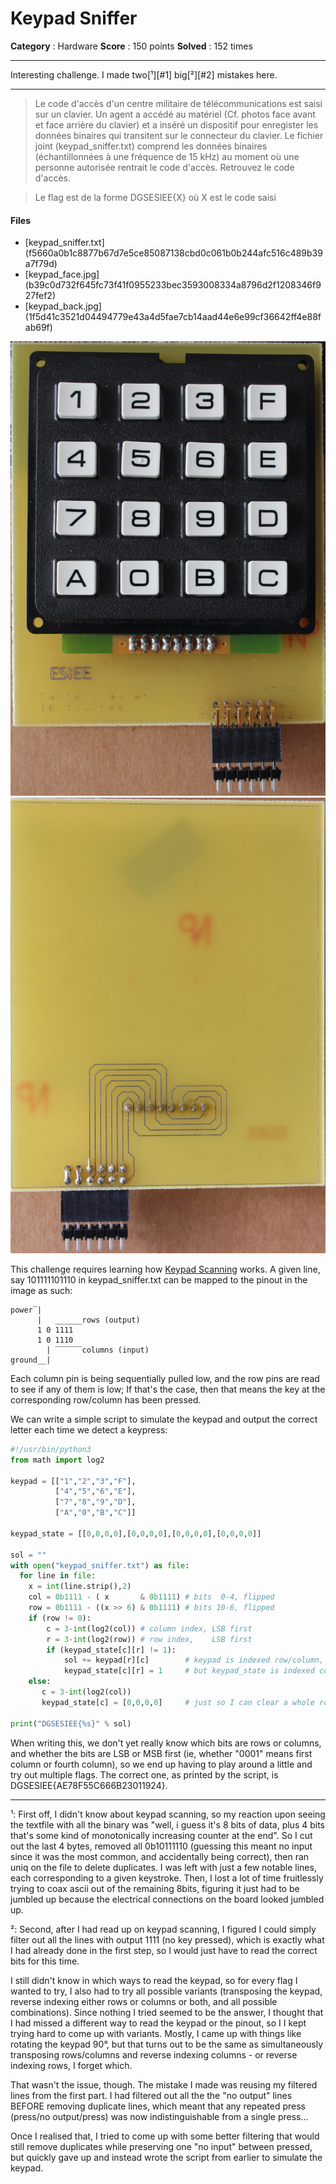 Keypad Sniffer
==============

**Category** : Hardware
**Score** : 150 points
**Solved** : 152 times

---

Interesting challenge. I made two[¹][#1] big[²][#2] mistakes here.

---

>Le code d'accès d'un centre militaire de télécommunications est saisi sur un clavier. Un agent a accédé au matériel (Cf. photos face avant et face arrière du clavier) et a inséré un dispositif pour enregister les données binaires qui transitent sur le connecteur du clavier. Le fichier joint (keypad_sniffer.txt) comprend les données binaires (échantillonnées à une fréquence de 15 kHz) au moment où une personne autorisée rentrait le code d'accès. Retrouvez le code d'accès.

>Le flag est de la forme DGSESIEE{X} où X est le code saisi

#### Files

 * [keypad_sniffer.txt]  (f5660a0b1c8877b67d7e5ce85087138cbd0c061b0b244afc516c489b39a7f79d)
 * [keypad_face.jpg] (b39c0d732f645fc73f41f0955233bec3593008334a8796d2f1208346f927fef2)
 * [keypad_back.jpg] (1f5d41c3521d04494779e43a4d5fae7cb14aad44e6e99cf36642ff4e88fab69f)

![](keypad_face.jpg)
![](keypad_back.jpg)

This challenge requires learning how [Keypad Scanning](https://arduinogetstarted.com/tutorials/arduino-keypad) works. A given line, say 101111101110 in keypad_sniffer.txt can be mapped to the pinout in the image as such:

```
power‾|
      |   ______rows (output)
      1 0 1111
      1 0 1110 
        | ‾‾‾‾‾‾columns (input)
ground__|
```

Each column pin is being sequentially pulled low, and the row pins are read to see if any of them is low; If that's the case, then that means the key at the corresponding row/column has been pressed.

We can write a simple script to simulate the keypad and output the correct letter each time we detect a keypress:

```python
#!/usr/bin/python3
from math import log2

keypad = [["1","2","3","F"],
          ["4","5","6","E"],
          ["7","8","9","D"],
          ["A","0","B","C"]]

keypad_state = [[0,0,0,0],[0,0,0,0],[0,0,0,0],[0,0,0,0]]

sol = ""
with open("keypad_sniffer.txt") as file:
  for line in file:
    x = int(line.strip(),2)
    col = 0b1111 - ( x       & 0b1111) # bits  0-4, flipped
    row = 0b1111 - ((x >> 6) & 0b1111) # bits 10-6, flipped
    if (row != 0):
        c = 3-int(log2(col)) # column index, LSB first
        r = 3-int(log2(row)) # row index,    LSB first
        if (keypad_state[c][r] != 1):
            sol += keypad[r][c]        # keypad is indexed row/column,
            keypad_state[c][r] = 1     # but keypad_state is indexed column/row,
    else:
       c = 3-int(log2(col)) 
       keypad_state[c] = [0,0,0,0]     # just so I can clear a whole row at once

print("DGSESIEE{%s}" % sol)
```

When writing this, we don't yet really know which bits are rows or columns, and whether the bits are LSB or MSB first (ie, whether "0001" means first column or fourth column), so we end up having to play around a little and try out multiple flags. The correct one, as printed by the script, is DGSESIEE{AE78F55C666B23011924}.

---

<a name="1">¹</a>: First off, I didn't know about keypad scanning, so my reaction upon seeing the textfile with all the binary was "well, i guess it's 8 bits of data, plus 4 bits that's some kind of monotonically increasing counter at the end". So I cut out the last 4 bytes, removed all 0b10111110 (guessing this meant no input since it was the most common, and accidentally being correct), then ran uniq on the file to delete duplicates. I was left with just a few notable lines, each corresponding to a given keystroke. Then, I lost a lot of time fruitlessly trying to coax ascii out of the remaining 8bits, figuring it just had to be jumbled up because the electrical connections on the board looked jumbled up.

<a name="2">²</a>: Second, after I had read up on keypad scanning, I figured I could simply filter out all the lines with output 1111 (no key pressed), which is exactly what I had already done in the first step, so I would just have to read the correct bits for this time.

I still didn't know in which ways to read the keypad, so for every flag I wanted to try, I also had to try all possible variants (transposing the keypad, reverse indexing either rows or columns or both, and all possible combinations). Since nothing I tried seemed to be the answer, I thought that I had missed a different way to read the keypad or the pinout, so I I kept trying hard to come up with variants. Mostly, I came up with things like rotating the keypad 90°, but that turns out to be the same as simultaneously transposing rows/columns and reverse indexing columns - or reverse indexing rows, I forget which.

That wasn't the issue, though. The mistake I made was reusing my filtered lines from the first part. I had filtered out all the the "no output" lines BEFORE removing duplicate lines, which meant that any repeated press (press/no output/press) was now indistinguishable from a single press...

Once I realised that, I tried to come up with some better filtering that would still remove duplicates while preserving one "no input" between pressed, but quickly gave up and instead wrote the script from earlier to simulate the keypad.
